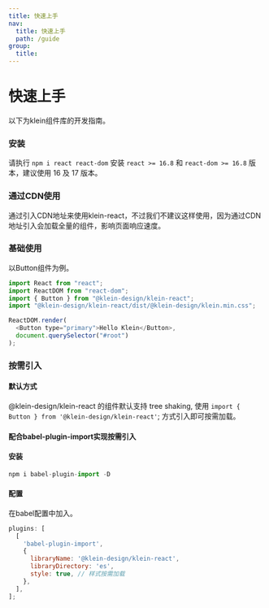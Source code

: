 ```yaml
---
title: 快速上手
nav:
  title: 快速上手
  path: /guide
group:
  title:
---
```


# 快速上手

以下为klein组件库的开发指南。

### 安装

请执行 `npm i react react-dom` 安装 `react >= 16.8` 和 `react-dom >= 16.8` 版本，建议使用 16 及 17 版本。

### 通过CDN使用

通过引入CDN地址来使用klein-react，不过我们不建议这样使用，因为通过CDN地址引入会加载全量的组件，影响页面响应速度。

### 基础使用

以Button组件为例。

```js
import React from "react";
import ReactDOM from "react-dom";
import { Button } from "@klein-design/klein-react";
import "@klein-design/klein-react/dist/@klein-design/klein.min.css";

ReactDOM.render(
  <Button type="primary">Hello Klein</Button>,
  document.querySelector("#root")
);
```

### 按需引入

#### 默认方式

@klein-design/klein-react 的组件默认支持 tree shaking, 使用 `import { Button } from '@klein-design/klein-react'`; 方式引入即可按需加载。

#### 配合babel-plugin-import实现按需引入

#### 安装

```js
npm i babel-plugin-import -D
```

#### 配置

在babel配置中加入。

```js
plugins: [
  [
    'babel-plugin-import',
    {
      libraryName: '@klein-design/klein-react',
      libraryDirectory: 'es',
      style: true, // 样式按需加载
    },
  ],
];
```
